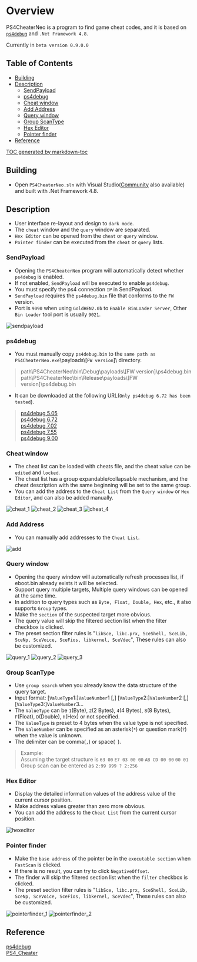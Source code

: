 # Overview

PS4CheaterNeo is a program to find game cheat codes, and it is based on [`ps4debug`](https://github.com/jogolden/ps4debug) and `.Net Framework 4.8`.

Currently in `beta version 0.9.0.0`

## Table of Contents
- [Building](#building)
- [Description](#description)
  * [SendPayload](#sendpayload)
  * [ps4debug](#ps4debug)
  * [Cheat window](#cheat-window)
  * [Add Address](#add-address)
  * [Query window](#query-window)
  * [Group ScanType](#group-scantype)
  * [Hex Editor](#hex-editor)
  * [Pointer finder](#pointer-finder)
- [Reference](#reference)

[TOC generated by markdown-toc](https://ecotrust-canada.github.io/markdown-toc/)

## Building

- Open `PS4CheaterNeo.sln` with Visual Studio([Community](https://visualstudio.microsoft.com/vs/community/) also available) and built with .Net Framework 4.8.


## Description

- User interface re-layout and design to `dark mode`.
- The `cheat` window and the `query` window are separated.
- `Hex Editor` can be opened from the `cheat` or `query` window.
- `Pointer finder` can be executed from the `cheat` or `query` lists.


### SendPayload

- Opening the `PS4CheaterNeo` program will automatically detect whether `ps4debug` is enabled.
- If not enabled, `SendPayload` will be executed to enable `ps4debug`.
- You must specify the ps4 connection `IP` in SendPayload.
- `SendPayload` requires the `ps4debug.bin` file that conforms to the `FW` version.
- Port is `9090` when using `GoldHEN2.0b` to `Enable BinLoader Server`, Other `Bin Loader` tool port is usually `9021`.

![sendpayload](assets/sendpayload.jpg)


### ps4debug

- You must manually copy `ps4debug.bin` to the `same path as PS4CheaterNeo.exe`\payloads\\[`FW version`]\ directory.

> path\PS4CheaterNeo\bin\Debug\payloads\\[FW version]\ps4debug.bin  
> path\PS4CheaterNeo\bin\Release\payloads\\[FW version]\ps4debug.bin  

- It can be downloaded at the following URL(`Only ps4debug 6.72 has been tested`).

> [ps4debug 5.05](https://github.com/jogolden/ps4debug/releases)  
> [ps4debug 6.72](https://github.com/GiantPluto/ps4debug/releases)  
> [ps4debug 7.02](https://github.com/ChendoChap/ps4debug/tags)  
> [ps4debug 7.55](https://github.com/Joonie86/ps4debug/releases)  
> [ps4debug 9.00](https://www.reddit.com/r/ps4homebrew/comments/rimeyi/900fw_ported_ps4debug_and_webrte_payloads/)  


### Cheat window

- The cheat list can be loaded with cheats file, and the cheat value can be `edited` and `locked`.
- The cheat list has a group expandable/collapsable mechanism, and the cheat description with the same beginning will be set to the same group.
- You can add the address to the `Cheat List` from the `Query window` or `Hex Editor`, and can also be added manually.

![cheat_1](assets/cheat_1.jpg)
![cheat_2](assets/cheat_2.jpg)
![cheat_3](assets/cheat_3.jpg)
![cheat_4](assets/cheat_4.jpg)


### Add Address

- You can manually add addresses to the `Cheat List`.

![add](assets/add.jpg)


### Query window

- Opening the query window will automatically refresh processes list, if eboot.bin already exists it will be selected.
- Support query multiple targets, Multiple query windows can be opened at the same time.
- In addition to query types such as `Byte, Float, Double, Hex`, etc., it also supports `Group` types.
- Make the `section` of the suspected target more obvious.
- The query value will skip the filtered section list when the filter checkbox is clicked.
- The preset section filter rules is "`libSce, libc.prx, SceShell, SceLib, SceNp, SceVoice, SceFios, libkernel, SceVdec`", These rules can also be customized.

![query_1](assets/query_1.jpg)
![query_2](assets/query_2.jpg)
![query_3](assets/query_3.jpg)


### Group ScanType

- Use `group search` when you already know the data structure of the query target.
- Input format: [`ValueType`1:]`ValueNumber`1 [,] [`ValueType`2:]`ValueNumber`2 [,] [`ValueType`3:]`ValueNumber`3...
- The `ValueType` can be `1`(Byte), `2`(2 Bytes), `4`(4 Bytes), `8`(8 Bytes), `F`(Float), `D`(Double), `H`(Hex) or not specified.
- The `ValueType` is preset to 4 bytes when the value type is not specified.
- The `ValueNumber` can be specified as an asterisk(`*`) or question mark(`?`) when the value is unknown.
- The delimiter can be comma(`,`) or space(` `).

> Example:  
> Assuming the target structure is `63 00` `E7 03 00 00` `AB CD 00 00` `00 01`  
> Group scan can be entered as `2:99 999 ? 2:256`  


### Hex Editor

- Display the detailed information values of the address value of the current cursor position.
- Make address values greater than zero more obvious.
- You can add the address to the `Cheat List` from the current cursor position.

![hexeditor](assets/hexeditor.jpg)

### Pointer finder

- Make the `base address` of the pointer be in the `executable section` when `FastScan` is clicked.
- If there is no result, you can try to click `NegativeOffset`.
- The finder will skip the filtered section list when the `filter` checkbox is clicked.
- The preset section filter rules is "`libSce, libc.prx, SceShell, SceLib, SceNp, SceVoice, SceFios, libkernel, SceVdec`", These rules can also be customized.


![pointerfinder_1](assets/pointerfinder_1.jpg)
![pointerfinder_2](assets/pointerfinder_2.jpg)


## Reference

[ps4debug](https://github.com/jogolden/ps4debug)  
[PS4_Cheater](https://github.com/hurrican6/PS4_Cheater)  
